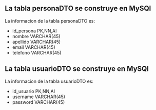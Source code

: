 ## La tabla personaDTO se construye en MySQl
La informacion de la tabla personaDTO es:
* id_persona PK,NN,AI
* nombre VARCHAR(45)
* apellido VARCHAR(45)
* email VARCHAR(45)
* telefono VARCHAR(45)

## La tabla usuarioDTO se construye en MySQl
La informacion de la tabla usuarioDTO es:
* id_usuario PK,NN,AI
* username VARCHAR(45)
* password VARCHAR(45)

